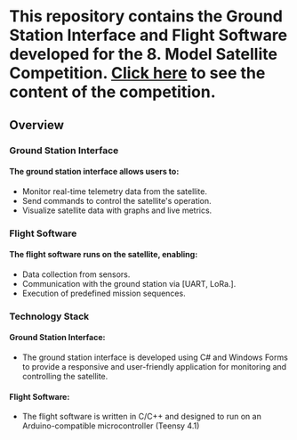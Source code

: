 # This repository contains the Ground Station Interface and Flight Software developed for the 8. Model Satellite Competition. [Click here](https://cdn.teknofest.org/media/upload/userFormUpload/T-MUY_2023_Yar%C4%B1%C5%9Fma_K%C4%B1lavuzu__tHg2I.pdf) to see the content of the competition.
## Overview
### Ground Station Interface
#### The ground station interface allows users to:
- Monitor real-time telemetry data from the satellite.
- Send commands to control the satellite's operation.
- Visualize satellite data with graphs and live metrics.
### Flight Software
#### The flight software runs on the satellite, enabling:
- Data collection from sensors.
- Communication with the ground station via [UART, LoRa.].
- Execution of predefined mission sequences.
### Technology Stack
#### Ground Station Interface: 
- The ground station interface is developed using C# and Windows Forms to provide a responsive and user-friendly application for monitoring and controlling the satellite.
#### Flight Software: 
- The flight software is written in C/C++ and designed to run on an Arduino-compatible microcontroller (Teensy 4.1)
